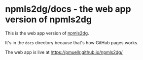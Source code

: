 npmls2dg/docs - the web app version of npmls2dg
=========================================================================

This is the web app version of [npmls2dg](https://github.com/pmuellr/npmls2dg/).

It's in the `docs` directory because that's how GitHub pages works.

The web app is live at https://pmuellr.github.io/npmls2dg/
